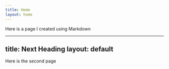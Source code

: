 ```yaml
---
title: Home
layout: home
---
```


Here is a page I created using Markdown

---
title: Next Heading
layout: default
---

Here is the second page

